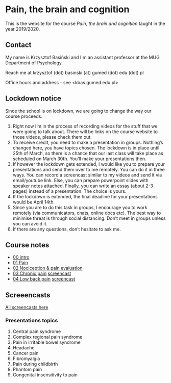 # Pain, the brain and cognition

This is the website for the course _Pain, the brain and cognition_ taught in the year 2019/2020.

## Contact

My name is Krzysztof Basiński and I'm an assistant professor at the MUG Department of Psychology. 

Reach me at krzysztof (dot) basinski (at) gumed (dot) edu (dot) pl

Office hours and address - see <kbas.gumed.edu.pl>

## Lockdown notice

Since the school is on lockdown, we are going to change the way our course proceeds. 

1. Right now I’m in the process of recording videos for the stuff that we were going to talk about. There will be links on the course website to those videos, please check them out.
2. To receive credit, you need to make a presentation in groups. Nothing’s changed here, you have topics chosen. The lockdown is in place until 25th of March, so there is a chance that our last class will take place as scheduled on March 30th. You’ll make your presentations then.
3. If however the lockdown gets extended, I would like you to prepare your presentations and send them over to me remotely. You can do it in three ways. You can record a screencast similar to my videos and send it via email/youtube link. Else, you can prepare powerpoint slides with speaker notes attached. Finally, you can write an essay (about 2-3 pages) instead of a presentation. The choice is yours.
4. If the lockdown is extended, the final deadline for your presentations would be April 14th. 
5. Since you are to do this task in groups, I encourage you to work remotely (via communicators, chats, online docs etc). The best way to minimise threat is through social distancing. Don’t meet in groups unless you can avoid it. 
6. If there are any questions, don’t hesitate to ask me.

<!-- ## Times and places

Mondays, 2:00pm - 4:15pm, CMN_2/D/04-B

The coords for the entrance are [54.365253, 18.621252](https://goo.gl/maps/xfBP2Ex3PVUxZdrt8). -->

## Course notes

- [00 intro](00_intro.html)
- [01 Pain](01.html)
- [02 Nociception & pain evaluation](02.html)
- [03 Chronic pain](03.html) [screencast](https://youtu.be/ld9dvMaKS8U)
- [04 Low back pain](03.html) [screencast](https://youtu.be/i_tQzkJ4i40)

## Screeencasts

[All screencasts here](https://www.youtube.com/playlist?list=PLQooX7p8NEM7RqUszzZsEnafo8K6DC6fa)

### Presentations topics

1. Central pain syndrome
1. Complex regional pain syndrome
1. Pain in irritable bowel syndrome
1. Headache
1. Cancer pain
1. Fibromyalgia
1. Pain during childbirth
1. Phantom pain
1. Congenital insensitivity to pain
